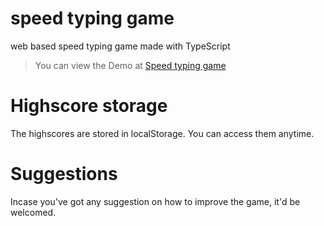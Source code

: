 # speed typing game
 web based speed typing game made with TypeScript
> You can view the Demo at [Speed typing game](/index.html)

# Highscore storage
The highscores are stored in localStorage.
You can access them anytime.

# Suggestions
Incase you've got any suggestion on how to improve the game, it'd be welcomed.

